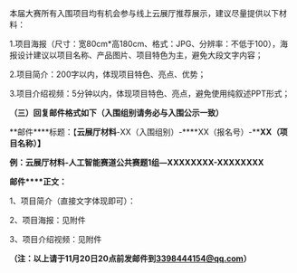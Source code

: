 本届大赛所有入围项目均有机会参与线上云展厅推荐展示，建议尽量提供以下材料：

1.项目海报（尺寸：宽80cm*高180cm、格式：JPG、分辨率：不低于100），海报设计建议以项目名称、产品图片、项目特色为主，避免大段文字内容；

2.项目简介：200字以内，体现项目特色、亮点、优势；

3.项目介绍视频：5分钟以内，体现项目特色、亮点，避免使用纯叙述PPT形式；

**（****三****）****回复邮件格式如下****（****入围组别请务必与入围公示一致****）**

**邮件****标题：【****云展厅材料****-XX（入围组别）-****XX（报名号）-****XX（项目名称）】**

**例：云展厅材料-人工智能赛道公共赛题1组—XXXXXXXX-XXXXXXXX**

**邮件****正文：**

1、项目简介（直接文字体现即可）：

2、项目海报：见附件

3、项目介绍视频：见附件

**（注：****以上请于1****1****月****20****日****20****点前发邮件到[3398444154@qq.com](mailto:3398444154@qq.com)****）**